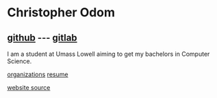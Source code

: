 # Christopher Odom

## [github](https://github.com/Codom) --- [gitlab](https://gitlab.com/Codom)

I am a student at Umass Lowell aiming to 
get my bachelors in Computer Science.

[organizations](./organizations.html) [resume](./resume.pdf)


[website source](https://github.com/Codom/Codom.github.io)
